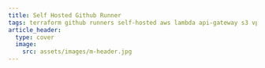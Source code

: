 ```yaml
---
title: Self Hosted Github Runner
tags: terraform github runners self-hosted aws lambda api-gateway s3 vpc
article_header:
  type: cover
  image:
    src: assets/images/m-header.jpg
---
```


<!--more-->

